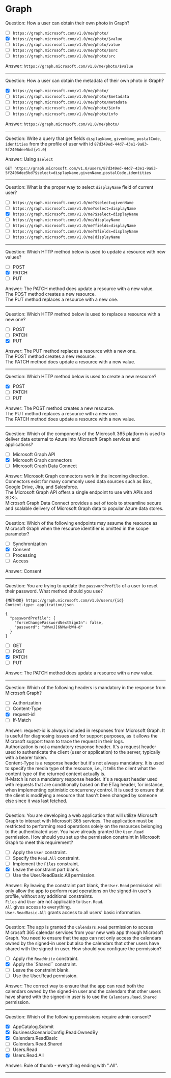 # Graph

Question: How a user can obtain their own photo in Graph?

- [ ] `https://graph.microsoft.com/v1.0/me/photo/`
- [x] `https://graph.microsoft.com/v1.0/me/photo/$value`
- [ ] `https://graph.microsoft.com/v1.0/me/photo/value`
- [ ] `https://graph.microsoft.com/v1.0/me/photo/$src`
- [ ] `https://graph.microsoft.com/v1.0/me/photo/src`

Answer: `https://graph.microsoft.com/v1.0/me/photo/$value`

---

Question: How a user can obtain the metadata of their own photo in Graph?

- [x] `https://graph.microsoft.com/v1.0/me/photo/`
- [ ] `https://graph.microsoft.com/v1.0/me/photo/$metadata`
- [ ] `https://graph.microsoft.com/v1.0/me/photo/metadata`
- [ ] `https://graph.microsoft.com/v1.0/me/photo/$info`
- [ ] `https://graph.microsoft.com/v1.0/me/photo/info`

Answer: `https://graph.microsoft.com/v1.0/me/photo/`

---

Question: Write a query that get fields `displayName`, `givenName`, `postalCode`, `identities` from the profile of user with id `87d349ed-44d7-43e1-9a83-5f2406dee5bd` (`v1.0`)

Answer: Using `$select`

```http
GET https://graph.microsoft.com/v1.0/users/87d349ed-44d7-43e1-9a83-5f2406dee5bd?$select=displayName,givenName,postalCode,identities
```

---

Question: What is the proper way to select `displayName` field of current user?

- [ ] `https://graph.microsoft.com/v1.0/me?$select=givenName`
- [ ] `https://graph.microsoft.com/v1.0/me?select=displayName`
- [x] `https://graph.microsoft.com/v1.0/me?$select=displayName`
- [ ] `https://graph.microsoft.com/v1.0/me/displayName`
- [ ] `https://graph.microsoft.com/v1.0/me?fields=displayName`
- [ ] `https://graph.microsoft.com/v1.0/me?$fields=displayName`
- [ ] `https://graph.microsoft.com/v1.0/me|displayName`

---

Question: Which HTTP method below is used to update a resource with new values?

- [ ] POST
- [x] PATCH
- [ ] PUT

Answer: The PATCH method does update a resource with a new value.  
The POST method creates a new resource.  
The PUT method replaces a resource with a new one.

---

Question: Which HTTP method below is used to replace a resource with a new one?

- [ ] POST
- [ ] PATCH
- [x] PUT

Answer: The PUT method replaces a resource with a new one.  
The POST method creates a new resource.  
The PATCH method does update a resource with a new value.

---

Question: Which HTTP method below is used to create a new resource?

- [x] POST
- [ ] PATCH
- [ ] PUT

Answer: The POST method creates a new resource.  
The PUT method replaces a resource with a new one.  
The PATCH method does update a resource with a new value.

---

Question: Which of the components of the Microsoft 365 platform is used to deliver data external to Azure into Microsoft Graph services and applications?

- [ ] Microsoft Graph API
- [x] Microsoft Graph connectors
- [ ] Microsoft Graph Data Connect

Answer: Microsoft Graph connectors work in the incoming direction. Connectors exist for many commonly used data sources such as Box, Google Drive, Jira, and Salesforce.  
The Microsoft Graph API offers a single endpoint to use with APIs and SDKs.  
Microsoft Graph Data Connect provides a set of tools to streamline secure and scalable delivery of Microsoft Graph data to popular Azure data stores.

---

Question: Which of the following endpoints may assume the resource as Microsoft Graph when the resource identifier is omitted in the scope parameter?

- [ ] Synchronization
- [x] Consent
- [ ] Processing
- [ ] Access

Answer: Consent

---

Question: You are trying to update the `passwordProfile` of a user to reset their password. What method should you use?

```http
{METHOD} https://graph.microsoft.com/v1.0/users/{id}
Content-type: application/json

{
  "passwordProfile": {
    "forceChangePasswordNextSignIn": false,
    "password": "xWwvJ]6NMw+bWH-d"
  }
}
```

- [ ] GET
- [ ] POST
- [x] PATCH
- [ ] PUT

Answer: The PATCH method does update a resource with a new value.

---

Question: Which of the following headers is mandatory in the response from Microsoft Graph?

- [ ] Authorization
- [ ] Content-Type
- [x] request-id
- [ ] If-Match

Answer: request-id is always included in responses from Microsoft Graph. It is useful for diagnosing issues and for support purposes, as it allows the Microsoft support team to trace the request in their logs.  
Authorization is not a mandatory response header. It's a request header used to authenticate the client (user or application) to the server, typically with a bearer token.  
Content-Type is a response header but it's not always mandatory. It is used to specify the media type of the resource, i.e., it tells the client what the content type of the returned content actually is.  
If-Match is not a mandatory response header. It's a request header used with requests that are conditionally based on the ETag header, for instance, when implementing optimistic concurrency control. It is used to ensure that the client is modifying a resource that hasn't been changed by someone else since it was last fetched.

---

Question: You are developing a web application that will utilize Microsoft Graph to interact with Microsoft 365 services. The application must be restricted to performing read operations solely on the resources belonging to the authenticated user. You have already granted the `User.Read` permission. How should you set up the permission constraint in Microsoft Graph to meet this requirement?

- [ ] Apply the `User` constraint.
- [ ] Specify the `Read.All` constraint.
- [ ] Implement the `Files` constraint.
- [x] Leave the constraint part blank.
- [ ] Use the User.ReadBasic.All permission.

Answer: By leaving the constraint part blank, the `User.Read` permission will only allow the app to perform read operations on the signed-in user's profile, without any additional constraints.  
`Files` and `User` are not applicable to `User.Read`.  
`All` gives access to everything.  
`User.ReadBasic.All` grants access to all users' basic information.

---

Question: The app is granted the `Calendars.Read` permission to access Microsoft 365 calendar services from your new web app through Microsoft Graph. You need to ensure that the app can not only access the calendars owned by the signed-in user but also the calendars that other users have shared with the signed-in user. How should you configure the permission?

- [ ] Apply rhe `ReadWrite` constraint.
- [x] Apply the `Shared`` constraint.
- [ ] Leave the constraint blank.
- [ ] Use the User.Read permission.

Answer: The correct way to ensure that the app can read both the calendars owned by the signed-in user and the calendars that other users have shared with the signed-in user is to use the `Calendars.Read.Shared` permission.

---

Question: Which of the following permissions require admin consent?

- [x] AppCatalog.Submit
- [x] BusinessScenarioConfig.Read.OwnedBy
- [x] Calendars.ReadBasic
- [ ] Calendars.Read.Shared
- [ ] Users.Read
- [x] Users.Read.All

Answer: Rule of thumb - everything ending with ".All".

---
